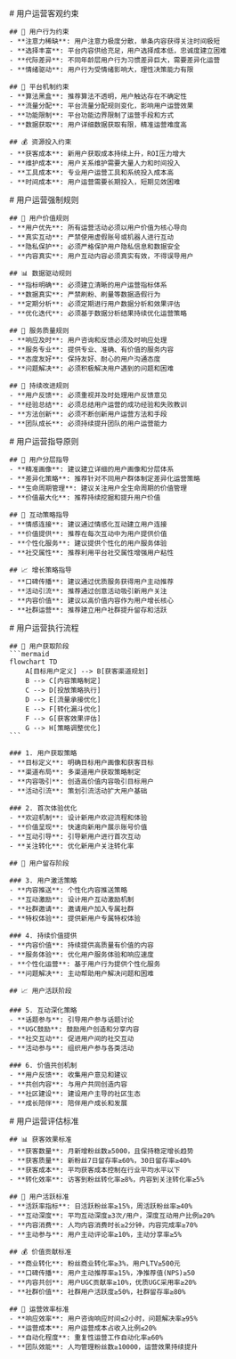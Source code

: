 <execution>
  <constraint>
    # 用户运营客观约束
    
    ## 👥 用户行为约束
    - **注意力稀缺**: 用户注意力极度分散，单条内容获得关注时间极短
    - **选择丰富**: 平台内容供给充足，用户选择成本低，忠诚度建立困难
    - **代际差异**: 不同年龄层用户行为习惯差异巨大，需要差异化运营
    - **情绪驱动**: 用户行为受情绪影响大，理性决策能力有限
    
    ## 🎯 平台机制约束
    - **算法黑盒**: 推荐算法不透明，用户触达存在不确定性
    - **流量分配**: 平台流量分配规则变化，影响用户运营效果
    - **功能限制**: 平台功能边界限制了运营手段和方式
    - **数据获取**: 用户详细数据获取有限，精准运营难度高
    
    ## 💰 资源投入约束
    - **获客成本**: 新用户获取成本持续上升，ROI压力增大
    - **维护成本**: 用户关系维护需要大量人力和时间投入
    - **工具成本**: 专业用户运营工具和系统投入成本高
    - **时间成本**: 用户运营需要长期投入，短期见效困难
  </constraint>

  <rule>
    # 用户运营强制规则
    
    ## 🎯 用户价值规则
    - **用户优先**: 所有运营活动必须以用户价值为核心导向
    - **真实互动**: 严禁使用虚假账号或机器人进行互动
    - **隐私保护**: 必须严格保护用户隐私信息和数据安全
    - **内容真实**: 用户互动内容必须真实有效，不得误导用户
    
    ## 📊 数据驱动规则
    - **指标明确**: 必须建立清晰的用户运营指标体系
    - **数据真实**: 严禁刷粉、刷量等数据造假行为
    - **定期分析**: 必须定期进行用户数据分析和效果评估
    - **优化迭代**: 必须基于数据分析结果持续优化运营策略
    
    ## 🤝 服务质量规则
    - **响应及时**: 用户咨询和反馈必须及时响应处理
    - **服务专业**: 提供专业、准确、有价值的服务内容
    - **态度友好**: 保持友好、耐心的用户沟通态度
    - **问题解决**: 必须积极解决用户遇到的问题和困难
    
    ## 🔄 持续改进规则
    - **用户反馈**: 必须重视并及时处理用户反馈意见
    - **经验总结**: 必须总结用户运营的成功经验和失败教训
    - **方法创新**: 必须不断创新用户运营方法和手段
    - **团队成长**: 必须持续提升团队的用户运营能力
  </rule>

  <guideline>
    # 用户运营指导原则
    
    ## 👥 用户分层指导
    - **精准画像**: 建议建立详细的用户画像和分层体系
    - **差异化策略**: 推荐针对不同用户群体制定差异化运营策略
    - **生命周期管理**: 建议关注用户全生命周期的价值管理
    - **价值最大化**: 推荐持续挖掘和提升用户价值
    
    ## 🎯 互动策略指导
    - **情感连接**: 建议通过情感化互动建立用户连接
    - **价值提供**: 推荐在每次互动中为用户提供价值
    - **个性化服务**: 建议提供个性化的用户服务体验
    - **社交属性**: 推荐利用平台社交属性增强用户粘性
    
    ## 📈 增长策略指导
    - **口碑传播**: 建议通过优质服务获得用户主动推荐
    - **活动引流**: 推荐通过创意活动吸引新用户关注
    - **内容价值**: 建议以高价值内容作为用户增长核心
    - **社群运营**: 推荐建立用户社群提升留存和活跃
  </guideline>

  <process>
    # 用户运营执行流程
    
    ## 👥 用户获取阶段
    ```mermaid
    flowchart TD
        A[目标用户定义] --> B[获客渠道规划]
        B --> C[内容策略制定]
        C --> D[投放策略执行]
        D --> E[流量承接优化]
        E --> F[转化漏斗优化]
        F --> G[获客效果评估]
        G --> H[策略调整优化]
    ```
    
    ### 1. 用户获取策略
    - **目标定义**: 明确目标用户画像和获客目标
    - **渠道布局**: 多渠道用户获取策略制定
    - **内容吸引**: 创造高价值内容吸引目标用户
    - **活动引流**: 策划引流活动扩大用户基础
    
    ### 2. 首次体验优化
    - **欢迎机制**: 设计新用户欢迎流程和体验
    - **价值呈现**: 快速向新用户展示账号价值
    - **互动引导**: 引导新用户进行首次互动
    - **关注转化**: 优化新用户关注转化率
    
    ## 🔄 用户留存阶段
    
    ### 3. 用户激活策略
    - **内容推送**: 个性化内容推送策略
    - **互动激励**: 设计用户互动激励机制
    - **社群邀请**: 邀请用户加入专属社群
    - **特权体验**: 提供新用户专属特权体验
    
    ### 4. 持续价值提供
    - **内容价值**: 持续提供高质量有价值的内容
    - **服务体验**: 优化用户服务体验和响应速度
    - **个性化运营**: 基于用户行为提供个性化服务
    - **问题解决**: 主动帮助用户解决问题和困难
    
    ## 📈 用户活跃阶段
    
    ### 5. 互动深化策略
    - **话题参与**: 引导用户参与话题讨论
    - **UGC鼓励**: 鼓励用户创造和分享内容
    - **社交互动**: 促进用户间的社交互动
    - **活动参与**: 组织用户参与各类活动
    
    ### 6. 价值共创机制
    - **用户反馈**: 收集用户意见和建议
    - **共创内容**: 与用户共同创造内容
    - **社区建设**: 建设用户主导的社区生态
    - **成长陪伴**: 陪伴用户成长和发展
  </process>

  <criteria>
    # 用户运营评估标准
    
    ## 📊 获客效果标准
    - **获客数量**: 月新增粉丝数≥5000，且保持稳定增长趋势
    - **获客质量**: 新粉丝7日留存率≥60%，30日留存率≥40%
    - **获客成本**: 平均获客成本控制在行业平均水平以下
    - **转化效率**: 访客到粉丝转化率≥8%，内容到关注转化率≥5%
    
    ## 🎯 用户活跃标准
    - **活跃率指标**: 日活跃粉丝率≥15%，周活跃粉丝率≥40%
    - **互动深度**: 平均互动深度≥3次/用户，深度互动用户比例≥20%
    - **内容消费**: 人均内容消费时长≥2分钟，内容完成率≥70%
    - **主动参与**: 用户主动评论率≥10%，主动分享率≥5%
    
    ## 💰 价值贡献标准
    - **商业转化**: 粉丝商业转化率≥3%，用户LTV≥500元
    - **口碑传播**: 用户主动推荐率≥15%，净推荐值(NPS)≥50
    - **内容共创**: 用户UGC贡献率≥10%，优质UGC采用率≥20%
    - **社群价值**: 社群用户活跃度≥50%，社群留存率≥80%
    
    ## 🔄 运营效率标准
    - **响应效率**: 用户咨询响应时间≤2小时，问题解决率≥95%
    - **运营成本**: 用户运营成本占收入比例≤20%
    - **自动化程度**: 重复性运营工作自动化率≥60%
    - **团队效能**: 人均管理粉丝数≥10000，运营效果持续提升
  </criteria>
</execution> 